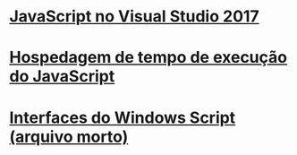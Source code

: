 # [JavaScript no Visual Studio 2017](javascript/javascript-in-vs-2017.md)
# [Hospedagem de tempo de execução do JavaScript](chakra-hosting/javascript-runtime-hosting.md)
# [Interfaces do Windows Script (arquivo morto)](winscript/windows-script-interfaces.md)
